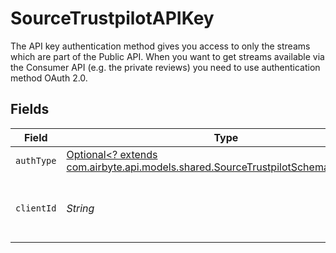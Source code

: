 # SourceTrustpilotAPIKey

The API key authentication method gives you access to only the streams which are part of the Public API. When you want to get streams available via the Consumer API (e.g. the private reviews) you need to use authentication method OAuth 2.0.


## Fields

| Field                                                                                                                                       | Type                                                                                                                                        | Required                                                                                                                                    | Description                                                                                                                                 |
| ------------------------------------------------------------------------------------------------------------------------------------------- | ------------------------------------------------------------------------------------------------------------------------------------------- | ------------------------------------------------------------------------------------------------------------------------------------------- | ------------------------------------------------------------------------------------------------------------------------------------------- |
| `authType`                                                                                                                                  | [Optional<? extends com.airbyte.api.models.shared.SourceTrustpilotSchemasAuthType>](../../models/shared/SourceTrustpilotSchemasAuthType.md) | :heavy_minus_sign:                                                                                                                          | N/A                                                                                                                                         |
| `clientId`                                                                                                                                  | *String*                                                                                                                                    | :heavy_check_mark:                                                                                                                          | The API key of the Trustpilot API application.                                                                                              |